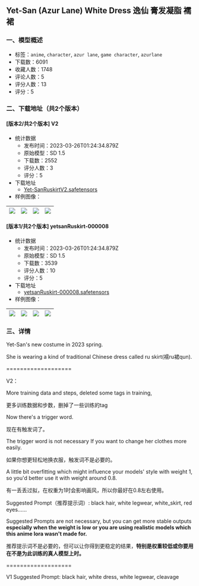 ## Yet-San (Azur Lane) White Dress 逸仙 膏发凝脂 襦裙
### 一、模型概述

- 标签：`anime`, `character`, `azur lane`, `game character`, `azurlane`
- 下载数：6091
- 收藏人数：1748
- 评论人数：5
- 评分人数：13
- 评分：5

### 二、下载地址（共2个版本）

#### [版本2/共2个版本] V2

- 统计数据
  - 发布时间：2023-03-26T01:24:34.879Z
  - 原始模型：SD 1.5
  - 下载数：2552
  - 评分人数：3
  - 评分：5
- 下载地址
  - [Yet-SanRuskirtV2.safetensors](https://civitai.com/api/download/models/29205)
- 样例图像：

| <img src="https://image.civitai.com/xG1nkqKTMzGDvpLrqFT7WA/4e60ced9-054c-423b-1897-35fb05b0bc00/width=450/329938.jpeg" /> | <img src="https://image.civitai.com/xG1nkqKTMzGDvpLrqFT7WA/d438891d-ddb5-4201-ade5-64a513c8e800/width=450/329943.jpeg" /> | <img src="https://image.civitai.com/xG1nkqKTMzGDvpLrqFT7WA/96dd024f-c196-4af8-766d-206d7360e100/width=450/329939.jpeg" /> | <img src="https://image.civitai.com/xG1nkqKTMzGDvpLrqFT7WA/cf0efd86-9b99-4700-603f-2f56d5e7b600/width=450/330134.jpeg" /> |
| ---- | ---- | ---- | ---- |

#### [版本1/共2个版本] yetsanRuskirt-000008

- 统计数据
  - 发布时间：2023-03-26T01:24:34.879Z
  - 原始模型：SD 1.5
  - 下载数：3539
  - 评分人数：10
  - 评分：5
- 下载地址
  - [yetsanRuskirt-000008.safetensors](https://civitai.com/api/download/models/8741)
- 样例图像：

| <img src="https://image.civitai.com/xG1nkqKTMzGDvpLrqFT7WA/228d9956-d4c4-49fc-24df-85ac7597cc00/width=450/83236.jpeg" /> | <img src="https://image.civitai.com/xG1nkqKTMzGDvpLrqFT7WA/ba123984-7fe8-4249-eb7c-a2544061c600/width=450/83241.jpeg" /> | <img src="https://image.civitai.com/xG1nkqKTMzGDvpLrqFT7WA/ec490911-ff17-4aac-c39b-ed72833bfd00/width=450/83240.jpeg" /> | <img src="https://image.civitai.com/xG1nkqKTMzGDvpLrqFT7WA/e918c997-f319-435d-6baf-343067aed200/width=450/83242.jpeg" /> |
| ---- | ---- | ---- | ---- |


### 三、详情
<p>Yet-San's new costume in 2023 spring.</p><p>She is wearing a kind of traditional Chinese dress called ru skirt(襦ru裙qun).</p><p>===================</p><p>V2：</p><p>More training data and steps, deleted some tags in training,</p><p>更多训练数据和步数，删掉了一些训练的tag</p><p>Now there's a trigger word.</p><p>现在有触发词了。</p><p>The trigger word is not necessary If you want to change her clothes more easily.</p><p>如果你想更轻松地换衣服，触发词不是必要的。</p><p>A little bit overfitting which might influence your models' style with weight 1, so you'd better use it with weight around 0.8.</p><p>有一丢丢过拟，在权重为1时会影响画风，所以你最好在0.8左右使用。</p><p>Suggested Prompt（推荐提示词）: black hair, white legwear, white_skirt, red eyes……</p><p>Suggested Prompts are not necessary, but you can get more stable outputs <strong>especially when the weight is low or you are using realistic models which this anime lora wasn't made for.</strong></p><p>推荐提示词不是必要的，但可以让你得到更稳定的结果，<strong>特别是权重较低或你要用在不是为此训练的真人模型上时。</strong></p><p>===================</p><p>V1 Suggested Prompt: black hair, white dress, white legwear, cleavage</p>